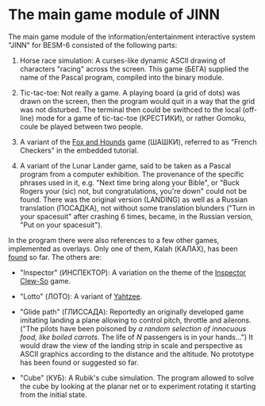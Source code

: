 # The main game module of JINN

The main game module of the information/entertainment interactive system "JINN" for BESM-6 consisted of the following parts:

1. Horse race simulation: A curses-like dynamic ASCII drawing of characters "racing" across the screen. This game (БЕГА) supplied the name of the Pascal program, compiled into the binary module.

2. Tic-tac-toe: Not really a game. A playing board (a grid of dots) was drawn on the screen, then the program would quit in a way that the grid was not disturbed. The terminal then could be swithced to the local (off-line) mode for a game of tic-tac-toe (КРЕСТИКИ), or rather Gomoku, coule be played between two people.

3. A variant of the [Fox and Hounds](https://en.wikipedia.org/wiki/Fox_games) game (ШАШКИ), referred to as "French Checkers" in the embedded tutorial.

4. A variant of the Lunar Lander game, said to be taken as a Pascal program from a computer exhibition. The provenance of the specific phrases used in it, e.g. "Next time bring along your Bible", or "Buck Rogers your (sic) not, but congratulations, you're down" could not be found. There was the original version (LANDING) as well as a Russian translation (ПОСАДКА), not without some translation blunders ("Turn in your spacesuit" after crashing 6 times, became, in the Russian version, "Put on your spacesuit").

In the program there were also references to a few other games, implemented as overlays. Only one of them, Kalah (КАЛАХ), has been [found](https://github.com/besm6/kalah-re) so far. The others are:

- "Inspector" (ИНСПЕКТОР): A variation on the theme of the [Inspector Clew-So](http://www.atarimania.com/game-atari-400-800-xl-xe-inspector-clew-so_2585.html) game.

- "Lotto" (ЛОТО): A variant of [Yahtzee](https://en.wikipedia.org/wiki/Yahtzee).

- "Glide path" (ГЛИССАДА): Reportedly an originally developed game imitating landing a plane allowing to control pitch, throttle and ailerons. ("The pilots have been poisoned by *a random selection of innocuous food, like boiled carrots*. The life of *N* passengers is in your hands...") It would draw the view of the landing strip in scale and perspective as ASCII graphics according to the distance and the altitude. No prototype has been found or suggested so far.

- "Cube" (КУБ): A Rubik's cube simulation. The program allowed to solve the cube by looking at the planar net or to experiment rotating it starting from the initial state. 

